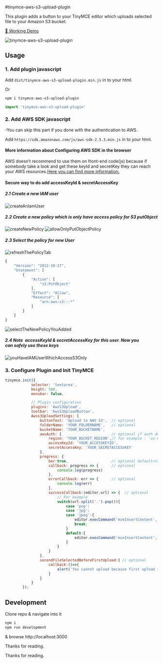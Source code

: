 #tinymce-aws-s3-upload-plugin

This plugin adds a button to your TinyMCE editor which uploads selected file to your Amazon S3 bucket.

[🦄 Working Demo](http://ogpoyraz.com/tinymce-aws-s3-upload-plugin)

![tinymce-aws-s3-upload-plugin](http://ogpoyraz.com/tinymce-amazon-s3-upload-plugin/tinymce-amazon-s3-upload-demo.gif)

## Usage

### 1. Add plugin javascript 
Add ```dist/tinymce-aws-s3-upload-plugin.min.js``` in to your html.
 
Or
 
```bash
npm i tinymce-aws-s3-upload-plugin
```
```javascript
import 'tinymce-aws-s3-upload-plugin'
```

### 2. Add AWS SDK javascript 
-You can skip this part if you done with the authentication to AWS.

Add ```https://sdk.amazonaws.com/js/aws-sdk-2.5.3.min.js``` in to your html.

#### More information about Configuring AWS SDK in the browser
AWS doesn’t recommend to use them on front-end code(js) because if somebody take a look and get these keyId and secretKey they can reach your AWS resources.[Here you can find more information.](http://docs.aws.amazon.com/AWSJavaScriptSDK/guide/browser-configuring.html)

#### Secure way to do add accessKeyId & secretAccessKey 

##### 2.1 Create a new IAM user

![createAnIamUser](http://ogpoyraz.com/tinymce-amazon-s3-upload-plugin/.png)

##### 2.2 Create a new policy which is only have access policy for S3 putObject

![createNewPolicy](http://ogpoyraz.com/tinymce-amazon-s3-upload-plugin/.png)
![allowOnlyPutObjectPolicy](http://ogpoyraz.com/tinymce-amazon-s3-upload-plugin/.png)

##### 2.3 Select the policy for new User

![refreshThePolicyTab](http://ogpoyraz.com/tinymce-amazon-s3-upload-plugin/refreshThePolicyTab.png)

```javascript
{
    "Version": "2012-10-17",
    "Statement": [
        {
            "Action": [
                "s3:PutObject"
            ],
            "Effect": "Allow",
            "Resource": [
                "arn:aws:s3:::*"
            ]
        }
    ]
}

```
![selectTheNewPolicyYouAdded](http://ogpoyraz.com/tinymce-amazon-s3-upload-plugin/selectTheNewPolicyYouAdded.png)



##### 2.4 Note  accessKeyId & secretAccessKey for this user. Now you can safely use these keys

![youHaveIAMUserWhichAccessS3Only](http://ogpoyraz.com/tinymce-amazon-s3-upload-plugin/youHaveIAMUserWhichAccessS3Only.png)


 
### 3. Configure Plugin and Init TinyMCE
```javascript
tinymce.init({
            selector: 'textarea',
            height: 500,
            menubar: false,

            // Plugin configuration
            plugins: 'AwsS3Upload',
            toolbar: 'AwsS3UploadButton',
            Awss3UploadSettings: {
                buttonText: 'Upload to AWS S3',  // optional
                folderName: 'YOUR_FOLDERNAME',   // optional
                bucketName: 'YOUR_BUCKETNAME',
                awsAuth: {                       // optional if auth done in html before
                    region: 'YOUR_BUCKET_REGION',// for example : 'us-east-1'
                    accessKeyId: 'YOUR_ACCESSKEYID',
                    secretAccessKey: 'YOUR_SECRETACCESSKEY'
                },
                progress: {
                    bar:true,                    // optional default=true
                    callback: progress => {      // optional
                        console.log(progress)
                    },
                    errorCallback: err => {      // optional
                        console.log(err)
                    },
                    successCallback:(editor,url) => {  // optional
                        // For example
                        switch(url.split('.').pop()){
                            case 'png':
                            case 'jpg':
                            case 'jpeg':{
                                editor.execCommand('mceInsertContent', false, `<img src="${url}" style="display: block;margin: 0 auto;text-align: center; max-width:100%;" />`);
                                break;
                            }
                            default:{
                                editor.execCommand('mceInsertContent', false, `<a href="${url}">${url}</a>`);
                            }
                        }
                    }
                },
                secondFileSelectedBeforeFirstUpload:{ // optional
                    callback:()=>{
                        alert('You cannot upload because first upload is progressing');
                    }
                }
            }
        });
```
## Development

Clone repo & navigate into it

```bash
npm i
npm run development
```

& browse http://localhost:3000

Thanks for reading.

Thanks for reading.


